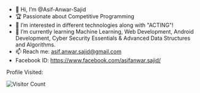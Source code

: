 - 👋 Hi, I’m @Asif-Anwar-Sajid
- 🏆 Passionate about Competitive Programming 
- 👀 I’m interested in different technologies along with "ACTING"!
- 🌱 I’m currently learning Machine Learning, Web Development, Android Development, Cyber Security Essentials & Advanced Data Structures and Algorithms.
- 📫 Reach me: asif.anwar.sajid@gmail.com
- Facebook ID: https://www.facebook.com/asifanwar.sajid/

<!---
Asif-Anwar-Sajid/Asif-Anwar-Sajid is a ✨ special ✨ repository because its `README.md` (this file) appears on your GitHub profile.
You can click the Preview link to take a look at your changes.
--->

Profile Visited:


![Visitor Count](https://profile-counter.glitch.me/{Asif-Anwar-Sajid}/count.svg)

